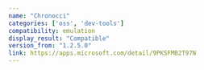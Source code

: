 ```yaml
---
name: "Chronocci"
categories: ['oss', 'dev-tools']
compatibility: emulation
display_result: "Compatible"
version_from: "1.2.5.0"
link: https://apps.microsoft.com/detail/9PKSFMB2T97N
---
```

